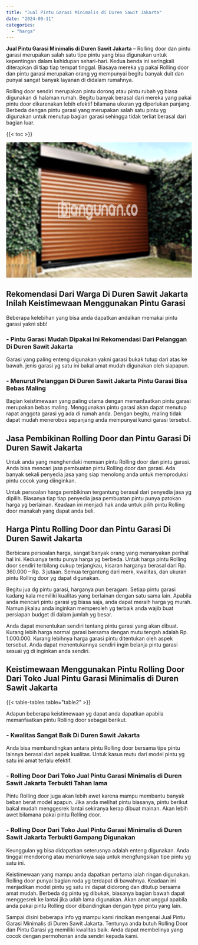 ```yaml
---
title: "Jual Pintu Garasi Minimalis di Duren Sawit Jakarta"
date: "2024-09-11"
categories: 
  - "harga"
---
```


**Jual Pintu Garasi Minimalis di Duren Sawit Jakarta** – Rolling door dan pintu garasi merupakan salah satu tipe pintu yang bisa digunakan untuk kepentingan dalam kehidupan sehari-hari. Kedua benda ini seringkali diterapkan di tiap tiap tempat tinggal. Biasaya mereka yg pakai Rolling door dan pintu garasi merupakan orang yg mempunyai begitu banyak duit dan punyai sangat banyak layanan di didalam rumahnya.

Rolling door sendiri merupakan pintu dorong atau pintu rubah yg biasa digunakan di halaman rumah. Begitu banyak berasal dari mereka yang pakai pintu door dikarenakan lebih efektif bilamana ukuran yg diperlukan panjang. Berbeda dengan pintu garasi yang merupakan salah satu pintu yg digunakan untuk menutup bagian garasi sehingga tidak terliat berasal dari bagian luar.

{{< toc >}}

![Jual Pintu Garasi Minimalis di Duren Sawit Jakarta](/images/pintu-garasi-55.png)

## Rekomendasi Dari Warga Di Duren Sawit Jakarta Inilah Keistimewaan Menggunakan Pintu Garasi

Beberapa kelebihan yang bisa anda dapatkan andaikan memakai pintu garasi yakni sbb!

### \- Pintu Garasi Mudah Dipakai Ini Rekomendasi Dari Pelanggan Di Duren Sawit Jakarta

Garasi yang paling enteng digunakan yakni garasi bukak tutup dari atas ke bawah. jenis garasi yg satu ini bakal amat mudah digunakan oleh siapapun.

### \- Menurut Pelanggan Di Duren Sawit Jakarta Pintu Garasi Bisa Bebas Maling

Bagian keistimewaan yang paling utama dengan memanfaatkan pintu garasi merupakan bebas maling. Menggunakan pintu garasi akan dapat menutup rapat anggota garasi yg ada di rumah anda. Dengan begitu, maling tidak dapat mudah menerobos sepanjang anda mempunyai kunci garasi tersebut.

## Jasa Pembikinan Rolling Door dan Pintu Garasi Di Duren Sawit Jakarta

Untuk anda yang menghendaki memsan pintu Rolling door dan pintu garasi. Anda bisa mencari jasa pembuatan pintu Rolling door dan garasi. Ada banyak sekali penyedia jasa yang siap menolong anda untuk memproduksi pintu cocok yang diinginkan.

Untuk persoalan harga pembikinan tergantung berasal dari penyedia jasa yg dipilih. Biasanya tiap tiap penyedia jasa pembuatan pintu punya patokan harga yg berlainan. Keadaan ini menjadi hak anda untuk pilih pintu Rolling door manakah yang dapat anda beli.

## Harga Pintu Rolling Door dan Pintu Garasi Di Duren Sawit Jakarta

Berbicara persoalan harga, sangat banyak orang yang menanyakan perihal hal ini. Keduanya tentu punya harga yg berbeda. Untuk harga pintu Rolling door sendiri terbilang cukup terjangkau, kisaran harganya berasal dari Rp. 360.000 – Rp. 3 jutaan. Semua tergantung dari merk, kwalitas, dan ukuran pintu Rolling door yg dapat digunakan.

Begitu jua dg pintu garasi, harganya pun beragam. Setiap pintu garasi kadang kala memiliki kualitas yang berlainan dengan satu sama lain. Apabila anda mencari pintu garasi yg biasa saja, anda dapat meraih harga yg murah. Namun jikalau anda inginkan memperoleh yg terbaik anda wajib buat persiapan budget di dalam jumlah yg besar.

Anda dapat menentukan sendiri tentang pintu garasi yang akan dibuat. Kurang lebih harga normal garasi bersama dengan mutu tengah adalah Rp. 1.000.000. Kurang lebihnya harga garasi pintu ditentukan oleh aspek tersebut. Anda dapat menentukannya sendiri ingin belanja pintu garasi sesuai yg di inginkan anda sendiri.

## Keistimewaan Menggunakan Pintu Rolling Door Dari Toko Jual Pintu Garasi Minimalis di Duren Sawit Jakarta

{{< table-tables table="table2" >}}

Adapun beberapa keistimewaan yg dapat anda dapatkan apabila memanfaatkan pintu Rolling door sebagai berikut.

### \- Kwalitas Sangat Baik Di Duren Sawit Jakarta

Anda bisa membandingkan antara pintu Rolling door bersama tipe pintu lainnya berasal dari aspek kualitas. Untuk kasus mutu dari model pintu yg satu ini amat terlalu efektif.

### \- Rolling Door Dari Toko Jual Pintu Garasi Minimalis di Duren Sawit Jakarta Terbukti Tahan lama

Pintu Rolling door juga akan lebih awet karena mampu membantu banyak beban berat model apapun. Jika anda melihat pintu biasanya, pintu berikut bakal mudah menggesrek lantai sekiranya kerap dibuat mainan. Akan lebih awet bilamana pakai pintu Rolling door.

### \- Rolling Door Dari Toko Jual Pintu Garasi Minimalis di Duren Sawit Jakarta Terbukti Gampang Digunakan

Keunggulan yg bisa didapatkan seterusnya adalah enteng digunakan. Anda tinggal mendorong atau menariknya saja untuk mengfungsikan tipe pintu yg satu ini.

Keistimewaan yang mampu anda dapatkan pertama ialah ringan digunakan. Rolling door punyai bagian roda yg terdapat di bawahnya. Keadaan ini menjadikan model pintu yg satu ini dapat didorong dan ditutup bersama amat mudah. Berbeda dg pintu yg dibukak, biasanya bagian bawah dapat menggesrek ke lantai jika udah lama digunakan. Akan amat unggul apabila anda pakai pintu Rolling door dibandingkan dengan type pintu yang lain.

Sampai disini beberapa info yg mampu kami rincikan mengenai Jual Pintu Garasi Minimalis di Duren Sawit Jakarta. Tentunya anda butuh Rolling Door dan Pintu Garasi yg memiliki kwalitas baik. Anda dapat membelinya yang cocok dengan permohonan anda sendiri kepada kami.
